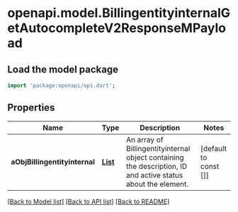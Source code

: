 # openapi.model.BillingentityinternalGetAutocompleteV2ResponseMPayload

## Load the model package
```dart
import 'package:openapi/api.dart';
```

## Properties
Name | Type | Description | Notes
------------ | ------------- | ------------- | -------------
**aObjBillingentityinternal** | [**List<BillingentityinternalAutocompleteElementResponse>**](BillingentityinternalAutocompleteElementResponse.md) | An array of Billingentityinternal object containing the description, ID and active status about the element. | [default to const []]

[[Back to Model list]](../README.md#documentation-for-models) [[Back to API list]](../README.md#documentation-for-api-endpoints) [[Back to README]](../README.md)


